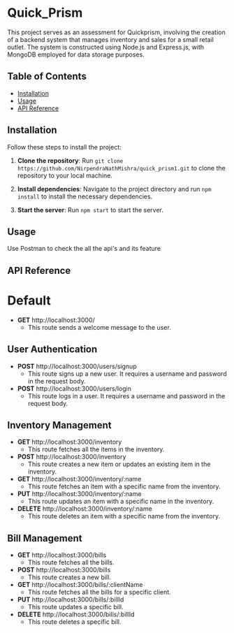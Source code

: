 # Quick_Prism
This project serves as an assessment for Quickprism, involving the creation of a backend system that manages inventory and sales for a small retail outlet. The system is constructed using Node.js and Express.js, with MongoDB employed for data storage purposes.

## Table of Contents
- [Installation](#installation)
- [Usage](#usage)
- [API Reference](#api-reference)

## Installation

Follow these steps to install the project:

1. **Clone the repository**: Run `git clone https://github.com/NirpendraNathMishra/quick_prism1.git` to clone the repository to your local machine.

2. **Install dependencies**: Navigate to the project directory and run `npm install` to install the necessary dependencies.

3. **Start the server**: Run `npm start` to start the server.

## Usage

Use Postman to check the all the api's and its feature

## API Reference

# Default

- **GET** http://localhost:3000/
  - This route sends a welcome message to the user.

## User Authentication

- **POST** http://localhost:3000/users/signup
  - This route signs up a new user. It requires a username and password in the request body.
- **POST** http://localhost:3000/users/login
  - This route logs in a user. It requires a username and password in the request body.

## Inventory Management

- **GET** http://localhost:3000/inventory
  - This route fetches all the items in the inventory.
- **POST** http://localhost:3000/inventory
  - This route creates a new item or updates an existing item in the inventory.
- **GET** http://localhost:3000/inventory/:name
  - This route fetches an item with a specific name from the inventory.
- **PUT** http://localhost:3000/inventory/:name
  - This route updates an item with a specific name in the inventory.
- **DELETE** http://localhost:3000/inventory/:name
  - This route deletes an item with a specific name from the inventory.

## Bill Management

- **GET** http://localhost:3000/bills
  - This route fetches all the bills.
- **POST** http://localhost:3000/bills
  - This route creates a new bill.
- **GET** http://localhost:3000/bills/:clientName
  - This route fetches all the bills for a specific client.
- **PUT** http://localhost:3000/bills/:billId
  - This route updates a specific bill.
- **DELETE** http://localhost:3000/bills/:billId
  - This route deletes a specific bill.


